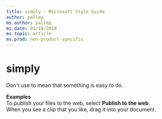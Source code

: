 ```yaml
---
title: simply - Microsoft Style Guide
author: pallep
ms.author: pallep
ms.date: 01/19/2018
ms.topic: article
ms.prod: non-product-specific
---
```


# simply

Don't use to mean that something is easy to do. 

**Examples**  
To publish your files to the web, select **Publish to the web**.  
When you see a clip that you like, drag it into your document.  
